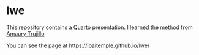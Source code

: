 # lwe
This repository contains a [Quarto](https://quarto.org/) presentation. I learned the method from [Amaury Trujillo](https://github.com/amauryt)

You can see the page at https://lbaitemple.github.io/lwe/
